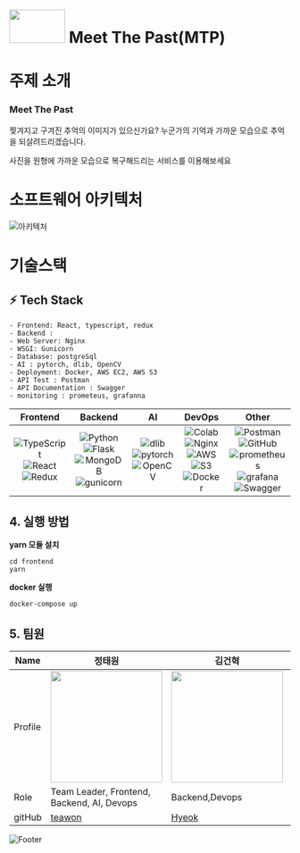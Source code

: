 # <img style="width: 100px; height: 60px" src="https://user-images.githubusercontent.com/78795820/192134549-a2a587e1-738a-4d93-a6a8-97e2a62ec8f7.png"/> Meet The Past(MTP)


# 주제 소개
### **Meet The Past** 

찢겨지고 구겨진 추억의 이미지가 있으신가요?
누군가의 기억과 가까운 모습으로
추억을 되살려드리겠습니다.

사진을 원형에 가까운 모습으로 복구해드리는 서비스를 이용해보세요


# 소프트웨어 아키텍처
![아키텍처](https://user-images.githubusercontent.com/78795820/192134673-b2f32442-146a-4fb9-ad14-8c69c875b332.png)



# 기술스택 
## **:zap: Tech Stack**
```
- Frontend: React, typescript, redux
- Backend : 
- Web Server: Nginx
- WSGI: Gunicorn
- Database: postgreSql
- AI : pytorch, dlib, OpenCV
- Deployment: Docker, AWS EC2, AWS S3
- API Test : Postman
- API Documentation : Swagger
- monitoring : prometeus, grafanna
```
|Frontend|Backend|AI|DevOps|Other|
|:------:|:------:|:---:|:----:|:---:
|![TypeScript](https://img.shields.io/badge/typescript-3178C6?style=for-the-badge&logo=typescript&logoColor=black)<br>![React](https://img.shields.io/badge/react-%2320232a.svg?style=for-the-badge&logo=react&logoColor=%2361DAFB)<br>![Redux](https://img.shields.io/badge/Redux-764ABC?style=for-the-badge&logo=Redux&logoColor=black)|![Python](https://img.shields.io/badge/python-%2314354C.svg?style=for-the-badge&logo=python&logoColor=white)<br>![Flask](https://img.shields.io/badge/Flask-black.svg?style=for-the-badge&logo=Flask&logoColor=white)<br>![MongoDB](https://img.shields.io/badge/MongoDB-%234ea94b.svg?style=for-the-badge&logo=mongodb&logoColor=white)<br>![gunicorn](https://img.shields.io/badge/gunicorn-499848?style=for-the-badge&logo=gunicorn&logoColor=white)<br>|![dlib](https://img.shields.io/badge/dlib-darkgreen.svg?style=for-the-badge&logo=dlib&logoColor=white)</br>![pytorch](https://img.shields.io/badge/PyTorch-EE4C2C?style=for-the-badge&logo=PyTorch&logoColor=black)<br>![OpenCV](https://img.shields.io/badge/opencv-%23white.svg?style=for-the-badge&logo=opencv&logoColor=white)|![Colab](https://img.shields.io/badge/colab-%F9AB00.svg?style=for-the-badge&logo=googlecolab&logoColor=white)</br>![Nginx](https://img.shields.io/badge/nginx-%23009639.svg?style=for-the-badge&logo=nginx&logoColor=white)<br>![AWS](https://img.shields.io/badge/AWS-%23FF9900.svg?style=for-the-badge&logo=amazon-aws&logoColor=white)<br>![S3](https://img.shields.io/badge/AmazonS3-569A31?style=for-the-badge&logo=amazon%20s3&logoColor=black)<br>![Docker](https://img.shields.io/badge/docker-%230db7ed.svg?style=for-the-badge&logo=docker&logoColor=white)|![Postman](https://img.shields.io/badge/Postman-FF6C37?style=for-the-badge&logo=Postman&logoColor=white)<br>![GitHub](https://img.shields.io/badge/github-%23121011.svg?style=for-the-badge&logo=github&logoColor=white)<br>![prometheus](https://img.shields.io/badge/Prometheus-E6522C?style=for-the-badge&logo=Prometheus&logoColor=black)<br>![grafana](https://img.shields.io/badge/Grafana-F46800?style=for-the-badge&logo=Grafana&logoColor=black)<br>![Swagger](https://img.shields.io/badge/Swagger-85EA2D?style=for-the-badge&logo=Swagger&logoColor=black)

## 4. 실행 방법

**yarn 모듈 설치**
```
cd frontend
yarn
```

**docker 실행**
```
docker-compose up
```


## 5. 팀원
| Name    | 정태원 | 김건혁 | 이채현 | 박성빈 | 박수연 | 장아령 |
| ------- | ---- | ---- | ---- | ---- | ---- | ---- |
| Profile | <img width="200px" src="https://avatars.githubusercontent.com/u/78795820?v=4" />                               | <img width="200px" src="https://avatars.githubusercontent.com/u/87744606?v=4" />                               | <img width="200px" src="https://avatars.githubusercontent.com/u/68368104?v=4" />                               | <img width="200px" src="https://avatars.githubusercontent.com/u/103374034?v=4" />                               | <img width="200px" src="https://avatars.githubusercontent.com/u/93627156?v=4" />                               | <img width="200px" src="https://avatars.githubusercontent.com/u/65939213?v=4" />                               |
|Role| Team Leader, Frontend, Backend, AI, Devops| Backend,Devops | Frontend | Backend,Devops | Backend,Devops | Backend, Devops |
| gitHub  | [teawon](https://github.com/teawon)                                     | [Hyeok](https://github.com/hyeokinen)                                   | [@chloe](https://github.com/chloe1129)                                       | [@SeongbinPark](https://github.com/SeongbinPark)                                 | [@PARK-Su-yeon](https://github.com/PARK-Su-yeon)                                 | [@aristo0922](https://github.com/aristo0922)                                 |


![Footer](https://capsule-render.vercel.app/api?type=waving&color=auto&height=200&section=footer)
